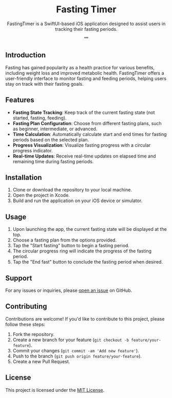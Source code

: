 <h1 align="center">Fasting Timer</h1>

<p align="center">FastingTimer is a SwiftUI-based iOS application designed to assist users in tracking their fasting periods.</p>
<p align="center">˚˚˚</p>

## Introduction

Fasting has gained popularity as a health practice for various benefits, including weight loss and improved metabolic health. FastingTimer offers a user-friendly interface to monitor fasting and feeding periods, helping users stay on track with their fasting goals.

## Features

- **Fasting State Tracking**: Keep track of the current fasting state (not started, fasting, feeding).
- **Fasting Plan Configuration**: Choose from different fasting plans, such as beginner, intermediate, or advanced.
- **Time Calculation**: Automatically calculate start and end times for fasting periods based on the selected plan.
- **Progress Visualization**: Visualize fasting progress with a circular progress indicator.
- **Real-time Updates**: Receive real-time updates on elapsed time and remaining time during fasting periods.

## Installation

1. Clone or download the repository to your local machine.
2. Open the project in Xcode.
3. Build and run the application on your iOS device or simulator.

## Usage

1. Upon launching the app, the current fasting state will be displayed at the top.
2. Choose a fasting plan from the options provided.
3. Tap the "Start fasting" button to begin a fasting period.
4. The circular progress ring will indicate the progress of the fasting period.
5. Tap the "End fast" button to conclude the fasting period when desired.

## Support

For any issues or inquiries, please [open an issue](https://github.com/yourusername/FastingTimer/issues) on GitHub.

## Contributing

Contributions are welcome! If you'd like to contribute to this project, please follow these steps:

1. Fork the repository.
2. Create a new branch for your feature (`git checkout -b feature/your-feature`).
3. Commit your changes (`git commit -am 'Add new feature'`).
4. Push to the branch (`git push origin feature/your-feature`).
5. Create a new Pull Request.

## License

This project is licensed under the [MIT License](LICENSE).

